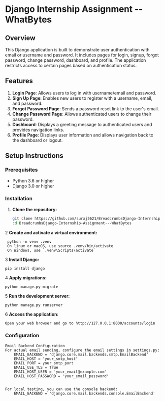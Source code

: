 # Django Internship Assignment -- WhatBytes

## Overview

This Django application is built to demonstrate user authentication with email or username and password. It includes pages for login, signup, forgot password, change password, dashboard, and profile. The application restricts access to certain pages based on authentication status.

## Features

1. **Login Page**: Allows users to log in with username/email and password.
2. **Sign Up Page**: Enables new users to register with a username, email, and password.
3. **Forgot Password Page**: Sends a password reset link to the user's email.
4. **Change Password Page**: Allows authenticated users to change their password.
5. **Dashboard**: Displays a greeting message to authenticated users and provides navigation links.
6. **Profile Page**: Displays user information and allows navigation back to the dashboard or logout.

## Setup Instructions

### Prerequisites

- Python 3.6 or higher
- Django 3.0 or higher

### Installation

1. **Clone the repository:**

   ```bash
   git clone https://github.com/suraj5621/BreadcrumbsDjango-Internship-Assignment---WhatBytes.git
   cd BreadcrumbsDjango-Internship-Assignment---WhatBytes

2  **Create and activate a virtual environment:**
    
     python -m venv .venv
     On linux or macOS, use source .venv/bin/activate   
     On Windows, use `.venv\Scripts\activate`

3  **Install Django:**
     
    pip install django

4  **Apply migrations:**
     
    python manage.py migrate

5  **Run the development server:**
     
    python manage.py runserver

6  **Access the application:**
     
    Open your web browser and go to http://127.0.0.1:8000/accounts/login

### Configuration
    Email Backend Configuration
    For actual email sending, configure the email settings in settings.py:
        EMAIL_BACKEND = 'django.core.mail.backends.smtp.EmailBackend'
        EMAIL_HOST = 'your_smtp_host'
        EMAIL_PORT = your_smtp_port
        EMAIL_USE_TLS = True
        EMAIL_HOST_USER = 'your_email@example.com'
        EMAIL_HOST_PASSWORD = 'your_email_password'


    For local testing, you can use the console backend:
        EMAIL_BACKEND = 'django.core.mail.backends.console.EmailBackend'


    




    
